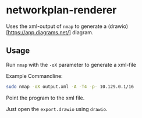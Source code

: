 # networkplan-renderer

Uses the xml-output of `nmap` to generate a (drawio)[https://app.diagrams.net/] diagram.

## Usage

Run `nmap` with the `-oX` parameter to generate a xml-file


Example Commandline:

```sh
sudo nmap -oX output.xml -A -T4 -p- 10.129.0.1/16
```

Point the program to the xml file.

Just open the `export.drawio` using `drawio`.
